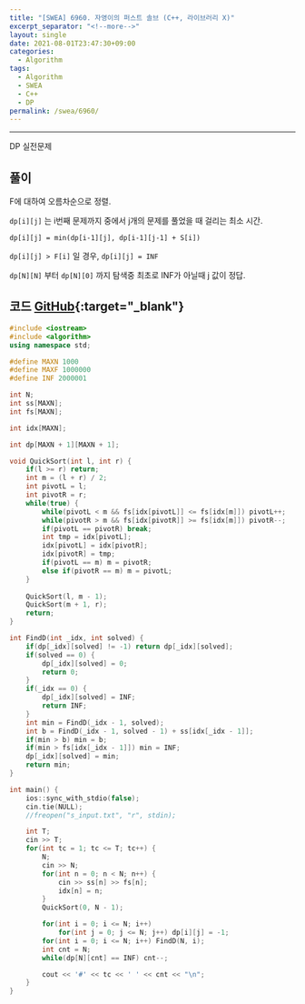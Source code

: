 ```yaml
---
title: "[SWEA] 6960. 자영이의 퍼스트 솔브 (C++, 라이브러리 X)"
excerpt_separator: "<!--more-->"
layout: single
date: 2021-08-01T23:47:30+09:00
categories:
  - Algorithm
tags:
  - Algorithm
  - SWEA
  - C++
  - DP
permalink: /swea/6960/
---
```

---

DP 실전문제


## 풀이

F에 대하여 오름차순으로 정렬.

`dp[i][j]` 는 i번째 문제까지 중에서 j개의 문제를 풀었을 때 걸리는 최소 시간.

`dp[i][j] = min(dp[i-1][j], dp[i-1][j-1] + S[i])`

`dp[i][j] > F[i]` 일 경우, `dp[i][j] = INF`

`dp[N][N]` 부터 `dp[N][0]` 까지 탐색중 최초로 INF가 아닐때 j 값이 정답.

<!--more-->

## 코드 [GitHub](https://github.com/unionyy/samsung-algorithm-21/blob/main/bp-greedy-dp/practice-problems/first-solve/main.cpp){:target="_blank"}

```cpp
#include <iostream>
#include <algorithm>
using namespace std;

#define MAXN 1000
#define MAXF 1000000
#define INF 2000001

int N;
int ss[MAXN];
int fs[MAXN];

int idx[MAXN];

int dp[MAXN + 1][MAXN + 1];

void QuickSort(int l, int r) {
    if(l >= r) return;
    int m = (l + r) / 2;
    int pivotL = l;
    int pivotR = r;
    while(true) {
        while(pivotL < m && fs[idx[pivotL]] <= fs[idx[m]]) pivotL++;
        while(pivotR > m && fs[idx[pivotR]] >= fs[idx[m]]) pivotR--;
        if(pivotL == pivotR) break;
        int tmp = idx[pivotL];
        idx[pivotL] = idx[pivotR];
        idx[pivotR] = tmp;
        if(pivotL == m) m = pivotR;
        else if(pivotR == m) m = pivotL;
    }
    
    QuickSort(l, m - 1);
    QuickSort(m + 1, r);
    return;
}

int FindD(int _idx, int solved) {
    if(dp[_idx][solved] != -1) return dp[_idx][solved];
    if(solved == 0) {
        dp[_idx][solved] = 0;
        return 0;
    }
    if(_idx == 0) {
        dp[_idx][solved] = INF;
        return INF;
    }
    int min = FindD(_idx - 1, solved);
    int b = FindD(_idx - 1, solved - 1) + ss[idx[_idx - 1]];
    if(min > b) min = b;
    if(min > fs[idx[_idx - 1]]) min = INF;
    dp[_idx][solved] = min;
    return min;
}

int main() {
    ios::sync_with_stdio(false);
    cin.tie(NULL);
    //freopen("s_input.txt", "r", stdin);

    int T;
    cin >> T;
    for(int tc = 1; tc <= T; tc++) {
        N;
        cin >> N;
        for(int n = 0; n < N; n++) {
            cin >> ss[n] >> fs[n];
            idx[n] = n;
        }
        QuickSort(0, N - 1);

        for(int i = 0; i <= N; i++)
            for(int j = 0; j <= N; j++) dp[i][j] = -1;
        for(int i = 0; i <= N; i++) FindD(N, i);
        int cnt = N;
        while(dp[N][cnt] == INF) cnt--;

        cout << '#' << tc << ' ' << cnt << "\n";
    }
}

```
